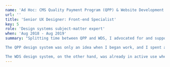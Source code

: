 ```yaml
---
name: 'Ad Hoc: CMS Quality Payment Program (QPP) & Website Development Support (WDS)'
url: ''
title: 'Senior UX Designer: Front-end Specialist'
key: 5
role: 'Design systems subject-matter expert'
when: 'Aug 2018 - Aug 2019'
summary: "Splitting time between QPP and WDS, I advocated for and supported a pair of design systems at different levels of maturity.

The QPP design system was only an idea when I began work, and I spent a fair amount of time auditing the UI and working with the development and design teams to bridge gaps in understanding and need. By the time I left, we had a prototype system in development.

The WDS design system, on the other hand, was already in active use when I joined the program. The work was to advocate for its use across CMS properties while simultaneously maturing the system itself. As a team of two, we focused on socializing the system to people unfamiliar with design systems as a concept, while also considering best practices for governance, growth, and component deprecation."
---
```

